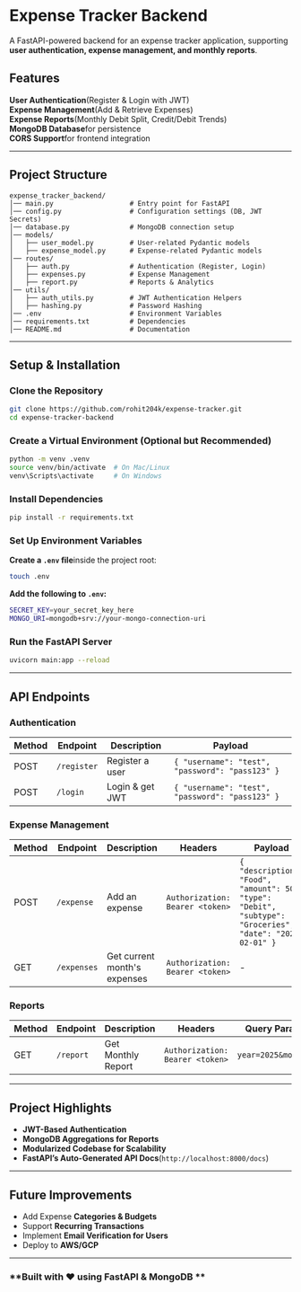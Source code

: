 # Expense Tracker Backend

A FastAPI-powered backend for an expense tracker application, supporting **user authentication, expense management, and monthly reports**.

## Features
**User Authentication**(Register & Login with JWT)  
**Expense Management**(Add & Retrieve Expenses)  
**Expense Reports**(Monthly Debit Split, Credit/Debit Trends)  
**MongoDB Database**for persistence  
**CORS Support**for frontend integration  

---

## Project Structure
```
expense_tracker_backend/
│── main.py                   # Entry point for FastAPI
│── config.py                 # Configuration settings (DB, JWT Secrets)
│── database.py               # MongoDB connection setup
│── models/
│   ├── user_model.py         # User-related Pydantic models
│   ├── expense_model.py      # Expense-related Pydantic models
│── routes/
│   ├── auth.py               # Authentication (Register, Login)
│   ├── expenses.py           # Expense Management
│   ├── report.py             # Reports & Analytics
│── utils/
│   ├── auth_utils.py         # JWT Authentication Helpers
│   ├── hashing.py            # Password Hashing
│── .env                      # Environment Variables
│── requirements.txt          # Dependencies
│── README.md                 # Documentation
```

---

## Setup & Installation

### **Clone the Repository**
```sh
git clone https://github.com/rohit204k/expense-tracker.git
cd expense-tracker-backend
```

### **Create a Virtual Environment (Optional but Recommended)**
```sh
python -m venv .venv
source venv/bin/activate  # On Mac/Linux
venv\Scripts\activate     # On Windows
```

### **Install Dependencies**
```sh
pip install -r requirements.txt
```

### **Set Up Environment Variables**
**Create a `.env` file**inside the project root:  
```sh
touch .env
```
**Add the following to `.env`:**
```sh
SECRET_KEY=your_secret_key_here
MONGO_URI=mongodb+srv://your-mongo-connection-uri
```

### **Run the FastAPI Server**
```sh
uvicorn main:app --reload
```

---

## API Endpoints
### **Authentication**
| Method | Endpoint       | Description          | Payload |
|--------|---------------|----------------------|---------|
| POST   | `/register`   | Register a user      | `{ "username": "test", "password": "pass123" }` |
| POST   | `/login`      | Login & get JWT      | `{ "username": "test", "password": "pass123" }` |

### **Expense Management**
| Method | Endpoint      | Description              | Headers | Payload |
|--------|--------------|--------------------------|---------|---------|
| POST   | `/expense`   | Add an expense           | `Authorization: Bearer <token>` | `{ "description": "Food", "amount": 50, "type": "Debit", "subtype": "Groceries", "date": "2025-02-01" }` |
| GET    | `/expenses`  | Get current month's expenses | `Authorization: Bearer <token>` | - |

### **Reports**
| Method | Endpoint   | Description              | Headers | Query Params |
|--------|-----------|--------------------------|---------|--------------|
| GET    | `/report` | Get Monthly Report       | `Authorization: Bearer <token>` | `year=2025&month=2` |

---

## Project Highlights
- **JWT-Based Authentication**
- **MongoDB Aggregations for Reports**
- **Modularized Codebase for Scalability**
- **FastAPI’s Auto-Generated API Docs**(`http://localhost:8000/docs`)

---

## Future Improvements
- Add Expense **Categories & Budgets**
- Support **Recurring Transactions**
- Implement **Email Verification for Users**
- Deploy to **AWS/GCP**

---

### **Built with ❤️ using FastAPI & MongoDB **

